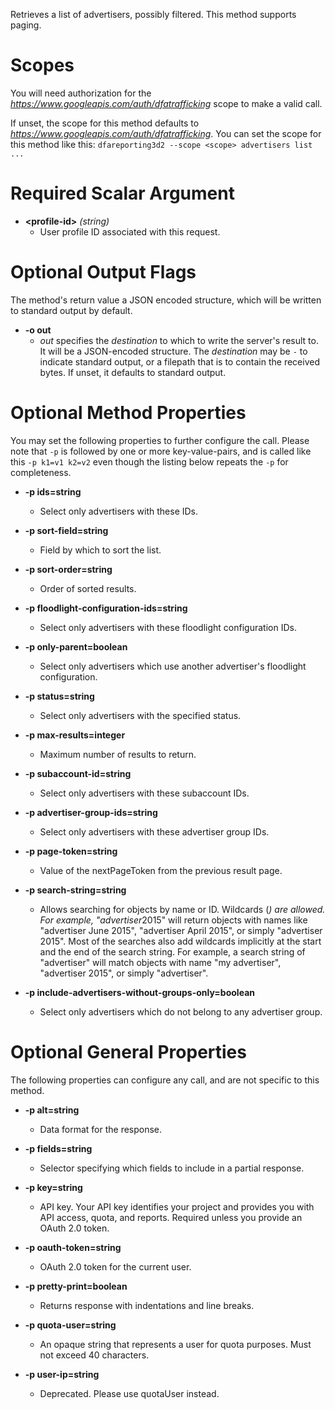 Retrieves a list of advertisers, possibly filtered. This method supports paging.
# Scopes

You will need authorization for the *https://www.googleapis.com/auth/dfatrafficking* scope to make a valid call.

If unset, the scope for this method defaults to *https://www.googleapis.com/auth/dfatrafficking*.
You can set the scope for this method like this: `dfareporting3d2 --scope <scope> advertisers list ...`
# Required Scalar Argument
* **&lt;profile-id&gt;** *(string)*
    - User profile ID associated with this request.

# Optional Output Flags

The method's return value a JSON encoded structure, which will be written to standard output by default.

* **-o out**
    - *out* specifies the *destination* to which to write the server's result to.
      It will be a JSON-encoded structure.
      The *destination* may be `-` to indicate standard output, or a filepath that is to contain the received bytes.
      If unset, it defaults to standard output.
# Optional Method Properties

You may set the following properties to further configure the call. Please note that `-p` is followed by one 
or more key-value-pairs, and is called like this `-p k1=v1 k2=v2` even though the listing below repeats the
`-p` for completeness.

* **-p ids=string**
    - Select only advertisers with these IDs.

* **-p sort-field=string**
    - Field by which to sort the list.

* **-p sort-order=string**
    - Order of sorted results.

* **-p floodlight-configuration-ids=string**
    - Select only advertisers with these floodlight configuration IDs.

* **-p only-parent=boolean**
    - Select only advertisers which use another advertiser&#39;s floodlight configuration.

* **-p status=string**
    - Select only advertisers with the specified status.

* **-p max-results=integer**
    - Maximum number of results to return.

* **-p subaccount-id=string**
    - Select only advertisers with these subaccount IDs.

* **-p advertiser-group-ids=string**
    - Select only advertisers with these advertiser group IDs.

* **-p page-token=string**
    - Value of the nextPageToken from the previous result page.

* **-p search-string=string**
    - Allows searching for objects by name or ID. Wildcards (*) are allowed. For example, &#34;advertiser*2015&#34; will return objects with names like &#34;advertiser June 2015&#34;, &#34;advertiser April 2015&#34;, or simply &#34;advertiser 2015&#34;. Most of the searches also add wildcards implicitly at the start and the end of the search string. For example, a search string of &#34;advertiser&#34; will match objects with name &#34;my advertiser&#34;, &#34;advertiser 2015&#34;, or simply &#34;advertiser&#34;.

* **-p include-advertisers-without-groups-only=boolean**
    - Select only advertisers which do not belong to any advertiser group.

# Optional General Properties

The following properties can configure any call, and are not specific to this method.

* **-p alt=string**
    - Data format for the response.

* **-p fields=string**
    - Selector specifying which fields to include in a partial response.

* **-p key=string**
    - API key. Your API key identifies your project and provides you with API access, quota, and reports. Required unless you provide an OAuth 2.0 token.

* **-p oauth-token=string**
    - OAuth 2.0 token for the current user.

* **-p pretty-print=boolean**
    - Returns response with indentations and line breaks.

* **-p quota-user=string**
    - An opaque string that represents a user for quota purposes. Must not exceed 40 characters.

* **-p user-ip=string**
    - Deprecated. Please use quotaUser instead.
